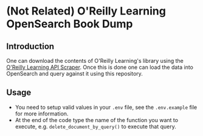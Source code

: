 # (Not Related) O'Reilly Learning OpenSearch Book Dump

## Introduction
One can download the contents of O'Reilly Learning's library using the [O'Reilly Learning API Scraper](https://github.com/davidshq/oreillyas). Once this is done one can load the data into OpenSearch and query against it using this repository.

## Usage
- You need to setup valid values in your `.env` file, see the `.env.example` file for more information.
- At the end of the code type the name of the function you want to execute, e.g. `delete_document_by_query()` to execute that query.
